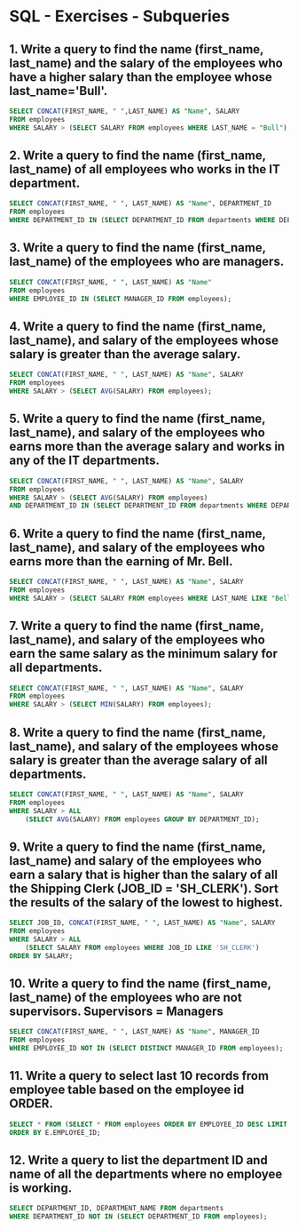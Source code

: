 # SQL - Exercises - Subqueries

## 1. Write a query to find the name (first_name, last_name) and the salary of the employees who have a higher salary than the employee whose last_name='Bull'.


```sql
SELECT CONCAT(FIRST_NAME, " ",LAST_NAME) AS "Name", SALARY
FROM employees
WHERE SALARY > (SELECT SALARY FROM employees WHERE LAST_NAME = "Bull");
```

## 2. Write a query to find the name (first_name, last_name) of all employees who works in the IT department.

```sql
SELECT CONCAT(FIRST_NAME, " ", LAST_NAME) AS "Name", DEPARTMENT_ID
FROM employees
WHERE DEPARTMENT_ID IN (SELECT DEPARTMENT_ID FROM departments WHERE DEPARTMENT_NAME = "IT");
```

## 3. Write a query to find the name (first_name, last_name) of the employees who are managers.

```sql
SELECT CONCAT(FIRST_NAME, " ", LAST_NAME) AS "Name"
FROM employees
WHERE EMPLOYEE_ID IN (SELECT MANAGER_ID FROM employees);
```

## 4. Write a query to find the name (first_name, last_name), and salary of the employees whose salary is greater than the average salary.

```sql
SELECT CONCAT(FIRST_NAME, " ", LAST_NAME) AS "Name", SALARY
FROM employees
WHERE SALARY > (SELECT AVG(SALARY) FROM employees);
```

## 5. Write a query to find the name (first_name, last_name), and salary of the employees who earns more than the average salary and works in any of the IT departments.

```sql
SELECT CONCAT(FIRST_NAME, " ", LAST_NAME) AS "Name", SALARY
FROM employees
WHERE SALARY > (SELECT AVG(SALARY) FROM employees)
AND DEPARTMENT_ID IN (SELECT DEPARTMENT_ID FROM departments WHERE DEPARTMENT_NAME LIKE "IT");
```

## 6. Write a query to find the name (first_name, last_name), and salary of the employees who earns more than the earning of Mr. Bell.

```sql
SELECT CONCAT(FIRST_NAME, " ", LAST_NAME) AS "Name", SALARY
FROM employees
WHERE SALARY > (SELECT SALARY FROM employees WHERE LAST_NAME LIKE "Bell")
```

## 7. Write a query to find the name (first_name, last_name), and salary of the employees who earn the same salary as the minimum salary for all departments.

```sql
SELECT CONCAT(FIRST_NAME, " ", LAST_NAME) AS "Name", SALARY
FROM employees
WHERE SALARY > (SELECT MIN(SALARY) FROM employees);
```

## 8. Write a query to find the name (first_name, last_name), and salary of the employees whose salary is greater than the average salary of all departments.

```sql
SELECT CONCAT(FIRST_NAME, " ", LAST_NAME) AS "Name", SALARY
FROM employees
WHERE SALARY > ALL
	(SELECT AVG(SALARY) FROM employees GROUP BY DEPARTMENT_ID);
```

## 9. Write a query to find the name (first_name, last_name) and salary of the employees who earn a salary that is higher than the salary of all the Shipping Clerk (JOB_ID = 'SH_CLERK'). Sort the results of the salary of the lowest to highest.

```sql
SELECT JOB_ID, CONCAT(FIRST_NAME, " ", LAST_NAME) AS "Name", SALARY
FROM employees
WHERE SALARY > ALL
	(SELECT SALARY FROM employees WHERE JOB_ID LIKE 'SH_CLERK')
ORDER BY SALARY;
```
	
## 10. Write a query to find the name (first_name, last_name) of the employees who are not supervisors. Supervisors = Managers

```sql
SELECT CONCAT(FIRST_NAME, " ", LAST_NAME) AS "Name", MANAGER_ID
FROM employees
WHERE EMPLOYEE_ID NOT IN (SELECT DISTINCT MANAGER_ID FROM employees);
```

## 11. Write a query to select last 10 records from employee table based on the employee id ORDER.


```sql
SELECT * FROM (SELECT * FROM employees ORDER BY EMPLOYEE_ID DESC LIMIT 10) AS E
ORDER BY E.EMPLOYEE_ID;
```

## 12. Write a query to list the department ID and name of all the departments where no employee is working.

```sql
SELECT DEPARTMENT_ID, DEPARTMENT_NAME FROM departments
WHERE DEPARTMENT_ID NOT IN (SELECT DEPARTMENT_ID FROM employees);
```
